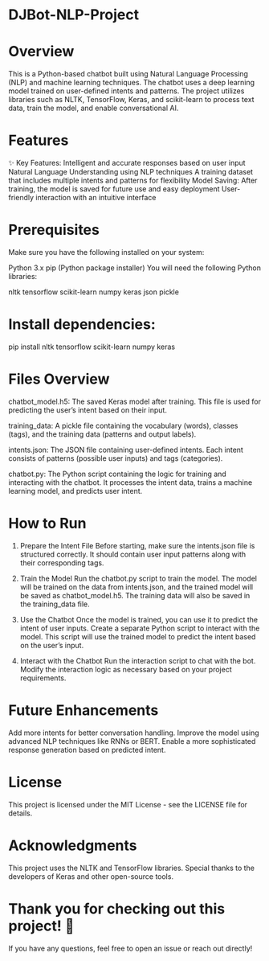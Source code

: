 # DJBot-NLP-Project

# Overview
This is a Python-based chatbot built using Natural Language Processing (NLP) and machine learning techniques. The chatbot uses a deep learning model trained on user-defined intents and patterns. The project utilizes libraries such as NLTK, TensorFlow, Keras, and scikit-learn to process text data, train the model, and enable conversational AI.

# Features
✨ Key Features:
Intelligent and accurate responses based on user input
Natural Language Understanding using NLP techniques
A training dataset that includes multiple intents and patterns for flexibility
Model Saving: After training, the model is saved for future use and easy deployment
User-friendly interaction with an intuitive interface

# Prerequisites
Make sure you have the following installed on your system:

Python 3.x
pip (Python package installer)
You will need the following Python libraries:

nltk
tensorflow
scikit-learn
numpy
keras
json
pickle

# Install dependencies:
pip install nltk tensorflow scikit-learn numpy keras

# Files Overview
chatbot_model.h5: The saved Keras model after training. This file is used for predicting the user’s intent based on their input.

training_data: A pickle file containing the vocabulary (words), classes (tags), and the training data (patterns and output labels).

intents.json: The JSON file containing user-defined intents. Each intent consists of patterns (possible user inputs) and tags (categories).

chatbot.py: The Python script containing the logic for training and interacting with the chatbot. It processes the intent data, trains a machine learning model, and predicts user intent.

# How to Run
1. Prepare the Intent File
Before starting, make sure the intents.json file is structured correctly. It should contain user input patterns along with their corresponding tags.

2. Train the Model
Run the chatbot.py script to train the model. The model will be trained on the data from intents.json, and the trained model will be saved as chatbot_model.h5. The training data will also be saved in the training_data file.

3. Use the Chatbot
Once the model is trained, you can use it to predict the intent of user inputs. Create a separate Python script to interact with the model. This script will use the trained model to predict the intent based on the user’s input.

4. Interact with the Chatbot
Run the interaction script to chat with the bot. Modify the interaction logic as necessary based on your project requirements.



# Future Enhancements
Add more intents for better conversation handling.
Improve the model using advanced NLP techniques like RNNs or BERT.
Enable a more sophisticated response generation based on predicted intent.

# License
This project is licensed under the MIT License - see the LICENSE file for details.

# Acknowledgments
This project uses the NLTK and TensorFlow libraries.
Special thanks to the developers of Keras and other open-source tools.

# Thank you for checking out this project! 🙏
If you have any questions, feel free to open an issue or reach out directly!
